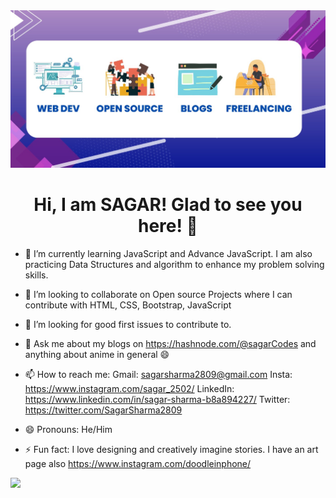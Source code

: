 <img src="banner github.jpg">
<div align = "center"><h1>Hi, I am SAGAR! Glad to see you here! 👋</h1></div> 

- 🌱 I’m currently learning JavaScript and Advance JavaScript. I am also practicing Data Structures and algorithm to enhance my problem solving skills.

- 👯 I’m looking to collaborate on Open source Projects where I can contribute with HTML, CSS, Bootstrap, JavaScript

- 🤔 I’m looking for good first issues to contribute to.

- 💬 Ask me about my blogs on https://hashnode.com/@sagarCodes and anything about anime in general 😄

- 📫 How to reach me: 
        Gmail: sagarsharma2809@gmail.com
        Insta: https://www.instagram.com/sagar_2502/
        LinkedIn: https://www.linkedin.com/in/sagar-sharma-b8a894227/
        Twitter: https://twitter.com/SagarSharma2809
        
- 😄 Pronouns: He/Him

- ⚡ Fun fact: I love designing and creatively imagine stories. I have an art page also https://www.instagram.com/doodleinphone/

 <img 
   src="https://github-readme-stats.vercel.app/api?username=SagarSharma2809&show_icons=true&theme=tokyonight" 
/>

